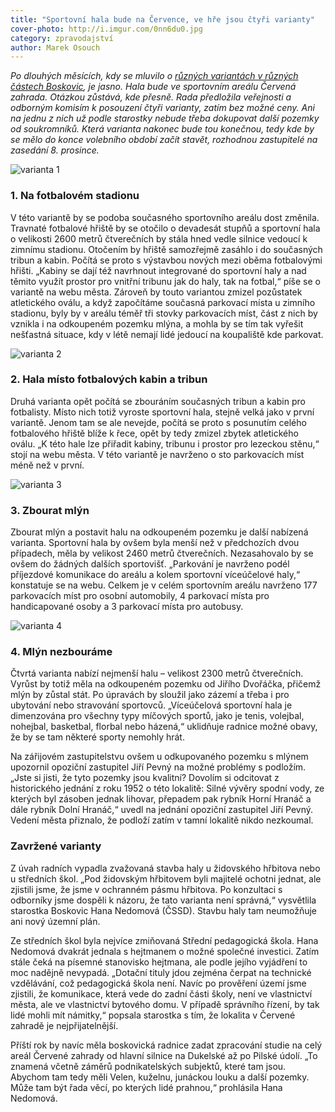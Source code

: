 ```yaml
---
title: "Sportovní hala bude na Července, ve hře jsou čtyři varianty"
cover-photo: http://i.imgur.com/0nn6du0.jpg
category: zpravodajství
author: Marek Osouch
---
```


*Po dlouhých měsících, kdy se mluvilo o [různých variantách v různých částech Boskovic](/clanky/2015/06/pozemky-pro-halu.html), je jasno. Hala bude ve sportovním areálu Červená zahrada. Otázkou zůstává, kde přesně. Rada předložila veřejnosti a odborným komisím k posouzení čtyři varianty, zatím bez možné ceny. Ani na jednu z nich už podle starostky nebude třeba dokupovat další pozemky od soukromníků. Která varianta nakonec bude tou konečnou, tedy kde by se mělo do konce volebního období začít stavět, rozhodnou zastupitelé na zasedání 8. prosince.*

<img src="http://i.imgur.com/0nn6du0.jpg" alt="varianta 1" class="img-responsive img-popup" data-author="AV atelier">

### 1. Na fotbalovém stadionu

V této variantě by se podoba současného sportovního areálu dost změnila. Travnaté fotbalové hřiště by se otočilo o devadesát stupňů a sportovní hala o velikosti 2600 metrů čtverečních by stála hned vedle silnice vedoucí k zimnímu stadionu. Otočením by hřiště samozřejmě zasáhlo i do současných tribun a kabin. Počítá se proto s výstavbou nových mezi oběma fotbalovými hřišti. „Kabiny se dají též navrhnout integrované do sportovní haly a nad těmito využít prostor pro vnitřní tribunu jak do haly, tak na fotbal,“ píše se o variantě na webu města. Zároveň by touto variantou zmizel pozůstatek atletického oválu, a když započítáme současná parkovací místa u zimního stadionu, byly by v areálu téměř tři stovky parkovacích míst, část z nich by vznikla i na odkoupeném pozemku mlýna, a mohla by se tím tak vyřešit nešťastná situace, kdy v létě nemají lidé jedoucí na koupaliště kde parkovat.

<img src="http://i.imgur.com/J1nulLL.jpg" alt="varianta 2" class="img-responsive img-popup" data-author="AV atelier">

### 2. Hala místo fotbalových kabin a tribun

Druhá varianta opět počítá se zbouráním současných tribun a kabin pro fotbalisty. Místo nich totiž vyroste sportovní hala, stejně velká jako v první variantě. Jenom tam se ale nevejde, počítá se proto s posunutím celého fotbalového hřiště blíže k řece, opět by tedy zmizel zbytek atletického oválu. „K této hale lze přiřadit kabiny, tribunu i prostor pro lezeckou stěnu,“ stojí na webu města. V této variantě je navrženo o sto parkovacích míst méně než v první. 

<img src="http://i.imgur.com/gbG2ezX.jpg" alt="varianta 3" class="img-responsive img-popup" data-author="AV atelier">

### 3. Zbourat mlýn

Zbourat mlýn a postavit halu na odkoupeném pozemku je další nabízená varianta. Sportovní hala by ovšem byla menší než v předchozích dvou případech, měla by velikost 2460 metrů čtverečních. Nezasahovalo by se ovšem do žádných dalších sportovišť. „Parkování je navrženo podél příjezdové komunikace do areálu a kolem sportovní víceúčelové haly,“ konstatuje se na webu. Celkem je v celém sportovním areálu navrženo 177 parkovacích míst pro osobní automobily, 4 parkovací místa pro handicapované osoby a 3 parkovací místa pro autobusy.  

<img src="http://i.imgur.com/qZ1St8F.jpg" alt="varianta 4" class="img-responsive img-popup" data-author="AV atelier">

### 4. Mlýn nezbouráme

Čtvrtá varianta nabízí nejmenší halu – velikost 2300 metrů čtverečních. Vyrůst by totiž měla na odkoupeném pozemku od Jiřího Dvořáčka, přičemž mlýn by zůstal stát. Po úpravách by sloužil jako zázemí a třeba i pro ubytování nebo stravování sportovců. „Víceúčelová sportovní hala je dimenzována pro všechny typy míčových sportů, jako je tenis, volejbal, nohejbal, basketbal, florbal nebo házená,“ uklidňuje radnice možné obavy, že by se tam některé sporty nemohly hrát. 

Na zářijovém zastupitelstvu ovšem u odkupovaného pozemku s mlýnem upozornil opoziční zastupitel Jiří Pevný na možné problémy s podložím. „Jste si jisti, že tyto pozemky jsou kvalitní? Dovolím si odcitovat z historického jednání z roku 1952 o této lokalitě: Silné vývěry spodní vody, ze kterých byl zásoben jednak lihovar, přepadem pak rybník Horní Hranáč a dále rybník Dolní Hranáč,“ uvedl na jednání opoziční zastupitel Jiří Pevný. Vedení města přiznalo, že podloží zatím v tamní lokalitě nikdo nezkoumal.

### Zavržené varianty

Z úvah radních vypadla zvažovaná stavba haly u židovského hřbitova nebo u středních škol. „Pod židovským hřbitovem byli majitelé ochotni jednat, ale zjistili jsme, že jsme v ochranném pásmu hřbitova. Po konzultaci s odborníky jsme dospěli k názoru, že tato varianta není správná,“ vysvětlila starostka Boskovic Hana Nedomová (ČSSD). Stavbu haly tam neumožňuje ani nový územní plán.

Ze středních škol byla nejvíce zmiňovaná Střední pedagogická škola. Hana Nedomová dvakrát jednala s hejtmanem o možné společné investici. Zatím stále čeká na písemné stanovisko hejtmana, ale podle jejího vyjádření to moc nadějně nevypadá. „Dotační tituly jdou zejména čerpat na technické vzdělávání, což pedagogická škola není. Navíc po prověření území jsme zjistili, že komunikace, která vede do zadní části školy, není ve vlastnictví města, ale ve vlastnictví bytového domu. V případě správního řízení, by tak lidé mohli mít námitky,“ popsala starostka s tím, že lokalita v Červené zahradě je nejpřijatelnější.

Příští rok by navíc měla boskovická radnice zadat zpracování studie na celý areál Červené zahrady od hlavní silnice na Dukelské až po Pilské údolí. „To znamená včetně záměrů podnikatelských subjektů, které tam jsou. Abychom tam tedy měli Velen, kuželnu, junáckou louku a další pozemky. Může tam být řada věcí, po kterých lidé prahnou,“ prohlásila Hana Nedomová.